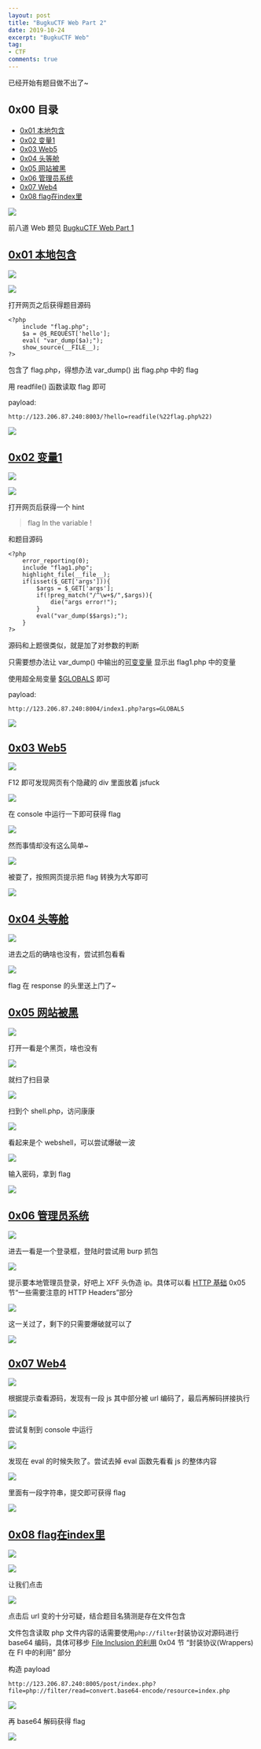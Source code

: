 ```yaml
---
layout: post
title: "BugkuCTF Web Part 2"
date: 2019-10-24
excerpt: "BugkuCTF Web"
tag:
- CTF
comments: true
---
```


已经开始有题目做不出了~

## 0x00 目录

- [0x01 本地包含](#1)
- [0x02 变量1](#2)
- [0x03 Web5](#3)
- [0x04 头等舱](#4)
- [0x05 网站被黑](#5)
- [0x06 管理员系统](#6)
- [0x07 Web4](#7)
- [0x08 flag在index里](#8)

![](https://github.com/Aquilao/Blog/raw/master/assets/img/BugkuCTF-img/Web2/Web2.png)

前八道 Web 题见 [BugkuCTF Web Part 1](https://aquilao.github.io/Blog/Bugku_web1/)

<span id = "1">

## [0x01 本地包含](https://ctf.bugku.com/challenges#%E6%9C%AC%E5%9C%B0%E5%8C%85%E5%90%AB)

![](https://github.com/Aquilao/Blog/raw/master/assets/img/BugkuCTF-img/Web2/1_1.png)

![](https://github.com/Aquilao/Blog/raw/master/assets/img/BugkuCTF-img/Web2/1_2.png)

打开网页之后获得题目源码

    <?php
        include "flag.php";
        $a = @$_REQUEST['hello'];
        eval( "var_dump($a);");
        show_source(__FILE__);
    ?>

包含了 flag.php，得想办法 var_dump() 出 flag.php 中的 flag

用 readfile() 函数读取 flag 即可

payload:

    http://123.206.87.240:8003/?hello=readfile(%22flag.php%22)

![](https://github.com/Aquilao/Blog/raw/master/assets/img/BugkuCTF-img/Web2/1_3.png)



<span id = "2">

## [0x02 变量1](https://ctf.bugku.com/challenges#%E5%8F%98%E9%87%8F1)

![](https://github.com/Aquilao/Blog/raw/master/assets/img/BugkuCTF-img/Web2/2_1.png)

![](https://github.com/Aquilao/Blog/raw/master/assets/img/BugkuCTF-img/Web2/2_2.png)

打开网页后获得一个 hint

> flag In the variable ! 

和题目源码

    <?php  
        error_reporting(0);
        include "flag1.php";
        highlight_file(__file__);
        if(isset($_GET['args'])){
            $args = $_GET['args'];
            if(!preg_match("/^\w+$/",$args)){
                die("args error!");
            }
            eval("var_dump($$args);");
        }
    ?>

源码和上题很类似，就是加了对参数的判断

只需要想办法让 var_dump() 中输出的[可变变量](https://www.php.net/manual/zh/language.variables.variable.php) 显示出 flag1.php 中的变量

使用超全局变量 [$GLOBALS](https://www.php.net/manual/zh/reserved.variables.globals.php) 即可

payload:

    http://123.206.87.240:8004/index1.php?args=GLOBALS

![](https://github.com/Aquilao/Blog/raw/master/assets/img/BugkuCTF-img/Web1/10_3.png)



<span id = "3">

## [0x03 Web5](https://ctf.bugku.com/challenges#web5)

![](https://github.com/Aquilao/Blog/raw/master/assets/img/BugkuCTF-img/Web2/3_1.png)

F12 即可发现网页有个隐藏的 div 里面放着 jsfuck

![](https://github.com/Aquilao/Blog/raw/master/assets/img/BugkuCTF-img/Web2/3_2.png)

在 console 中运行一下即可获得 flag

![](https://github.com/Aquilao/Blog/raw/master/assets/img/BugkuCTF-img/Web2/3_3.png)

然而事情却没有这么简单~

![](https://github.com/Aquilao/Blog/raw/master/assets/img/BugkuCTF-img/Web2/3_4.png)

被耍了，按照网页提示把 flag 转换为大写即可

![](https://github.com/Aquilao/Blog/raw/master/assets/img/BugkuCTF-img/Web2/3_5.png)



<span id = "4">

## [0x04 头等舱](https://ctf.bugku.com/challenges#%E5%A4%B4%E7%AD%89%E8%88%B1)

![](https://github.com/Aquilao/Blog/raw/master/assets/img/BugkuCTF-img/Web2/4_1.png)

进去之后的确啥也没有，尝试抓包看看

![](https://github.com/Aquilao/Blog/raw/master/assets/img/BugkuCTF-img/Web2/4_2.png)

flag 在 response 的头里送上门了~



<span id = "5">

## [0x05 网站被黑](https://ctf.bugku.com/challenges#%E7%BD%91%E7%AB%99%E8%A2%AB%E9%BB%91)

![](https://github.com/Aquilao/Blog/raw/master/assets/img/BugkuCTF-img/Web2/5_1.png)

打开一看是个黑页，啥也没有

![](https://github.com/Aquilao/Blog/raw/master/assets/img/BugkuCTF-img/Web2/5_2.png)

就扫了扫目录

![](https://github.com/Aquilao/Blog/raw/master/assets/img/BugkuCTF-img/Web2/5_3.png)

扫到个 shell.php，访问康康

![](https://github.com/Aquilao/Blog/raw/master/assets/img/BugkuCTF-img/Web2/5_4.png)

看起来是个 webshell，可以尝试爆破一波

![](https://github.com/Aquilao/Blog/raw/master/assets/img/BugkuCTF-img/Web2/5_5.png)

输入密码，拿到 flag

![](https://github.com/Aquilao/Blog/raw/master/assets/img/BugkuCTF-img/Web2/5_6.png)




<span id = "6">

## [0x06 管理员系统](https://ctf.bugku.com/challenges#%E7%AE%A1%E7%90%86%E5%91%98%E7%B3%BB%E7%BB%9F)

![](https://github.com/Aquilao/Blog/raw/master/assets/img/BugkuCTF-img/Web2/6_1.png)

进去一看是一个登录框，登陆时尝试用 burp 抓包

![](https://github.com/Aquilao/Blog/raw/master/assets/img/BugkuCTF-img/Web2/6_2.png)

提示要本地管理员登录，好吧上 XFF 头伪造 ip。具体可以看 [HTTP 基础](https://aquilao.github.io/Blog/HTTP_base/) 0x05 节“一些需要注意的 HTTP Headers”部分

![](https://github.com/Aquilao/Blog/raw/master/assets/img/BugkuCTF-img/Web2/6_3.png)

这一关过了，剩下的只需要爆破就可以了

![](https://github.com/Aquilao/Blog/raw/master/assets/img/BugkuCTF-img/Web2/6_4.png)



<span id = "7">

## [0x07 Web4](https://ctf.bugku.com/challenges#web4)

![](https://github.com/Aquilao/Blog/raw/master/assets/img/BugkuCTF-img/Web2/7_1.png)

根据提示查看源码，发现有一段 js 其中部分被 url 编码了，最后再解码拼接执行

![](https://github.com/Aquilao/Blog/raw/master/assets/img/BugkuCTF-img/Web2/7_2.png)

尝试复制到 console 中运行

![](https://github.com/Aquilao/Blog/raw/master/assets/img/BugkuCTF-img/Web2/7_3.png)

发现在 eval 的时候失败了。尝试去掉 eval 函数先看看 js 的整体内容

![](https://github.com/Aquilao/Blog/raw/master/assets/img/BugkuCTF-img/Web2/7_4.png)

里面有一段字符串，提交即可获得 flag

![](https://github.com/Aquilao/Blog/raw/master/assets/img/BugkuCTF-img/Web2/7_5.png)



<span id = "8">

## [0x08 flag在index里](https://ctf.bugku.com/challenges#flag%E5%9C%A8index%E9%87%8C)

![](https://github.com/Aquilao/Blog/raw/master/assets/img/BugkuCTF-img/Web2/8_1.png)

![](https://github.com/Aquilao/Blog/raw/master/assets/img/BugkuCTF-img/Web2/8_2.png)

让我们点击

![](https://github.com/Aquilao/Blog/raw/master/assets/img/BugkuCTF-img/Web2/8_3.png)

点击后 url 变的十分可疑，结合题目名猜测是存在文件包含

文件包含读取 php 文件内容的话需要使用`php://filter`封装协议对源码进行 base64 编码，具体可移步 [File Inclusion 的利用](https://aquilao.github.io/Blog/file_inclusion/) 0x04 节 “封装协议(Wrappers) 在 FI 中的利用” 部分

构造 payload

    http://123.206.87.240:8005/post/index.php?file=php://filter/read=convert.base64-encode/resource=index.php

![](https://github.com/Aquilao/Blog/raw/master/assets/img/BugkuCTF-img/Web2/8_4.png)

再 base64 解码获得 flag

![](https://github.com/Aquilao/Blog/raw/master/assets/img/BugkuCTF-img/Web2/8_5.png)